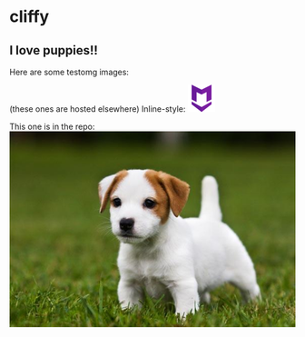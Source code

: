 # cliffy

## I love puppies!!

Here are some testomg images: 

(these ones are hosted elsewhere)
Inline-style: 
![alt text](https://github.com/adam-p/markdown-here/raw/master/src/common/images/icon48.png "Logo Title Text 1")

This one is in the repo: 
![a puppy](shutterstock_19820554-slide1.jpg)

